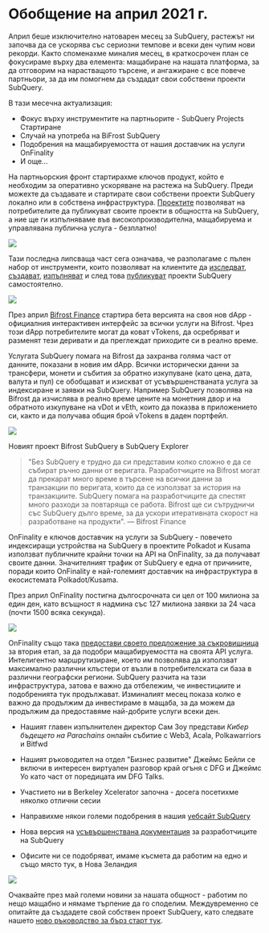 # Обобщение на април 2021 г.

Април беше изключително натоварен месец за SubQuery, растежът ни започва да се ускорява със сериозни темпове и всеки ден чупим нови рекорди. Както споменахме миналия месец, в краткосрочен план се фокусираме върху два елемента: мащабиране на нашата платформа, за да отговорим на нарастващото търсене, и ангажиране с все повече партньори, за да им помогнем да създадат свои собствени проекти SubQuery.

В тази месечна актуализация:

-   Фокус върху инструментите на партньорите - SubQuery Projects Стартиране
-   Случай на употреба на BiFrost SubQuery
-   Подобрения на мащабируемостта от нашия доставчик на услуги OnFinality
-   И още…

На партньорския фронт стартирахме ключов продукт, който е необходим за оперативно ускоряване на растежа на SubQuery. Преди можехте да създавате и стартирате свои собствени проекти SubQuery локално или в собствена инфраструктура. [Проектите](https://project.subquery.network/) позволяват на потребителите да публикуват своите проекти в общността на SubQuery, а ние ще ги изпълняваме във високопроизводителна, мащабируема и управлявана публична услуга - безплатно!

![](https://miro.medium.com/max/1400/0*zZkmiEq5g2BbAxfl)

Тази последна липсваща част сега означава, че разполагаме с пълен набор от инструменти, които позволяват на клиентите да [изследват](https://explorer.subquery.network/), [създават](https://doc.subquery.network/quickstart.html), [изпълняват](https://doc.subquery.network/run/indexing_query.html) и след това [публикуват](https://doc.subquery.network/publish/publish.html#benefits) проекти SubQuery самостоятелно.

![](https://miro.medium.com/max/1400/0*pDQgyo3phe2ZcMml)

През април [Bifrost Finance](https://bifrost.finance/) стартира бета версията на своя нов dApp - официалния интерактивен интерфейс за всички услуги на Bifrost. Чрез този dApp потребителите могат да коват vTokens, да осребряват и разменят тези деривати и да преглеждат приходите си в реално време.

Услугата SubQuery помага на Bifrost да захранва голяма част от данните, показани в новия им dApp. Всички исторически данни за трансфери, монети и събития за обратно изкупуване (като цена, дата, валута и пул) се обобщават и изискват от усъвършенстваната услуга за индексиране и заявки на SubQuery. Например SubQuery позволява на Bifrost да изчислява в реално време цените на монетния двор и на обратното изкупуване на vDot и vEth, които да показва в приложението си, както и да получава общия брой vTokens в даден портфейл.

![](https://miro.medium.com/max/1400/0*heWoX8Kw1nm1iYd9)

Новият проект Bifrost SubQuery в SubQuery Explorer

> "Без SubQuery е трудно да си представим колко сложно е да се събират ръчно данни от веригата. Разработчиците на Bifrost могат да прекарат много време в търсене на всички данни за транзакции по веригата, които да се използват за история на транзакциите. SubQuery помага на разработчиците да спестят много разходи за повтаряща се работа. Bifrost ще си сътрудничи със SubQuery дълго време, за да ускори итеративната скорост на разработване на продукти". — Bifrost Finance

OnFinality е ключов доставчик на услуги за SubQuery - повечето индексиращи устройства на SubQuery в проектите Polkadot и Kusama използват публичните крайни точки на API на OnFinality, за да получават своите данни. Значителният трафик от SubQuery е една от причините, поради които OnFinality е най-големият доставчик на инфраструктура в екосистемата Polkadot/Kusama.

През април OnFinality постигна дългосрочната си цел от 100 милиона за един ден, като всъщност я надмина със 127 милиона заявки за 24 часа (почти 1500 всяка секунда).

![](https://miro.medium.com/max/1400/0*FLq4vXluI9CTiBQ8)

OnFinality също така [предостави своето предложение за съкровищница](https://kusama.polkassembly.io/treasury/72) за втория етап, за да подобри мащабируемостта на своята API услуга. Интелигентно маршрутизиране, което им позволява да използват максимално различни клъстери от възли в потребителската си база в различни географски региони. SubQuery разчита на тази инфраструктура, затова е важно да отбележим, че инвестициите и подобренията тук продължават. Изминалият месец показа колко е важно да продължим да инвестираме в мащаба, за да можем да продължим да предоставяме най-добрите услуги всеки ден.

-   Нашият главен изпълнителен директор Сам Зоу представи _Кибер бъдещето на Parachains_ онлайн събитие с Web3, Acala, Polkawarriors и Bitfwd

-   Нашият ръководител на отдел "Бизнес развитие" Джеймс Бейли се включи в интересен виртуален разговор край огъня с DFG и Джеймс Уо като част от поредицата им DFG Talks.

-   Участието ни в Berkeley Xcelerator започна - досега посетихме няколко отлични сесии
-   Направихме някои големи подобрения в нашия [уебсайт SubQuery](https://subquery.network/)
-   Нова версия на [усъвършенствана документация](https://doc.subquery.network/) за разработчиците на SubQuery
-   Офисите ни се подобряват, имаме късмета да работим на едно и също място тук, в Нова Зеландия

![](https://miro.medium.com/max/1400/0*cOsJ2TLa4yqpY0Ig)

Очаквайте през май големи новини за нашата общност - работим по нещо мащабно и нямаме търпение да го споделим. Междувременно се опитайте да създадете свой собствен проект SubQuery, като следвате нашето [ново ръководство за бърз старт тук](https://doc.subquery.network/quickstart.html).
